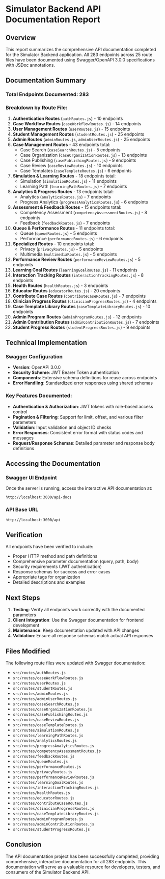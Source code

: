 # Simulator Backend API Documentation Report

## Overview

This report summarizes the comprehensive API documentation completed for the Simulator Backend application. All 283 endpoints across 25 route files have been documented using Swagger/OpenAPI 3.0.0 specifications with JSDoc annotations.

## Documentation Summary

### Total Endpoints Documented: 283

### Breakdown by Route File:

1. **Authentication Routes** (`authRoutes.js`) - 10 endpoints
2. **Case Workflow Routes** (`caseWorkflowRoutes.js`) - 14 endpoints  
3. **User Management Routes** (`userRoutes.js`) - 15 endpoints
4. **Student Management Routes** (`studentRoutes.js`) - 25 endpoints
5. **Admin Routes** (`adminRoutes.js`, `adminUserRoutes.js`) - 25 endpoints
6. **Case Management Routes** - 43 endpoints total:
   - Case Search (`caseSearchRoutes.js`) - 5 endpoints
   - Case Organization (`caseOrganizationRoutes.js`) - 13 endpoints
   - Case Publishing (`casePublishingRoutes.js`) - 9 endpoints
   - Case Review (`caseReviewRoutes.js`) - 10 endpoints
   - Case Templates (`caseTemplateRoutes.js`) - 6 endpoints
7. **Simulation & Learning Routes** - 18 endpoints total:
   - Simulation (`simulationRoutes.js`) - 11 endpoints
   - Learning Path (`learningPathRoutes.js`) - 7 endpoints
8. **Analytics & Progress Routes** - 13 endpoints total:
   - Analytics (`analyticsRoutes.js`) - 7 endpoints
   - Progress Analytics (`progressAnalyticsRoutes.js`) - 6 endpoints
9. **Assessment & Feedback Routes** - 15 endpoints total:
   - Competency Assessment (`competencyAssessmentRoutes.js`) - 8 endpoints
   - Feedback (`feedbackRoutes.js`) - 7 endpoints
10. **Queue & Performance Routes** - 11 endpoints total:
    - Queue (`queueRoutes.js`) - 5 endpoints
    - Performance (`performanceRoutes.js`) - 6 endpoints
11. **Specialized Routes** - 10 endpoints total:
    - Privacy (`privacyRoutes.js`) - 5 endpoints
    - Multimedia (`multimediaRoutes.js`) - 5 endpoints
12. **Performance Review Routes** (`performanceReviewRoutes.js`) - 5 endpoints
13. **Learning Goal Routes** (`learningGoalRoutes.js`) - 11 endpoints
14. **Interaction Tracking Routes** (`interactionTrackingRoutes.js`) - 8 endpoints
15. **Health Routes** (`healthRoutes.js`) - 3 endpoints
16. **Educator Routes** (`educatorRoutes.js`) - 20 endpoints
17. **Contribute Case Routes** (`contributeCaseRoutes.js`) - 7 endpoints
18. **Clinician Progress Routes** (`clinicianProgressRoutes.js`) - 4 endpoints
19. **Case Template Library Routes** (`caseTemplateLibraryRoutes.js`) - 10 endpoints
20. **Admin Program Routes** (`adminProgramRoutes.js`) - 12 endpoints
21. **Admin Contribution Routes** (`adminContributionRoutes.js`) - 7 endpoints
22. **Student Progress Routes** (`studentProgressRoutes.js`) - 9 endpoints

## Technical Implementation

### Swagger Configuration
- **Version**: OpenAPI 3.0.0
- **Security Scheme**: JWT Bearer Token authentication
- **Components**: Extensive schema definitions for reuse across endpoints
- **Error Handling**: Standardized error responses using shared schemas

### Key Features Documented:
- **Authentication & Authorization**: JWT tokens with role-based access control
- **Pagination & Filtering**: Support for limit, offset, and various filter parameters
- **Validation**: Input validation and object ID checks
- **Error Responses**: Consistent error format with status codes and messages
- **Request/Response Schemas**: Detailed parameter and response body definitions

## Accessing the Documentation

### Swagger UI Endpoint
Once the server is running, access the interactive API documentation at:
```
http://localhost:3000/api-docs
```

### API Base URL
```
http://localhost:3000/api
```

## Verification

All endpoints have been verified to include:
- Proper HTTP method and path definitions
- Comprehensive parameter documentation (query, path, body)
- Security requirements (JWT authentication)
- Response schemas for success and error cases
- Appropriate tags for organization
- Detailed descriptions and examples

## Next Steps

1. **Testing**: Verify all endpoints work correctly with the documented parameters
2. **Client Integration**: Use the Swagger documentation for frontend development
3. **Maintenance**: Keep documentation updated with API changes
4. **Validation**: Ensure all response schemas match actual API responses

## Files Modified

The following route files were updated with Swagger documentation:
- `src/routes/authRoutes.js`
- `src/routes/caseWorkflowRoutes.js`
- `src/routes/userRoutes.js`
- `src/routes/studentRoutes.js`
- `src/routes/adminRoutes.js`
- `src/routes/adminUserRoutes.js`
- `src/routes/caseSearchRoutes.js`
- `src/routes/caseOrganizationRoutes.js`
- `src/routes/casePublishingRoutes.js`
- `src/routes/caseReviewRoutes.js`
- `src/routes/caseTemplateRoutes.js`
- `src/routes/simulationRoutes.js`
- `src/routes/learningPathRoutes.js`
- `src/routes/analyticsRoutes.js`
- `src/routes/progressAnalyticsRoutes.js`
- `src/routes/competencyAssessmentRoutes.js`
- `src/routes/feedbackRoutes.js`
- `src/routes/queueRoutes.js`
- `src/routes/performanceRoutes.js`
- `src/routes/privacyRoutes.js`
- `src/routes/performanceReviewRoutes.js`
- `src/routes/learningGoalRoutes.js`
- `src/routes/interactionTrackingRoutes.js`
- `src/routes/healthRoutes.js`
- `src/routes/educatorRoutes.js`
- `src/routes/contributeCaseRoutes.js`
- `src/routes/clinicianProgressRoutes.js`
- `src/routes/caseTemplateLibraryRoutes.js`
- `src/routes/adminProgramRoutes.js`
- `src/routes/adminContributionRoutes.js`
- `src/routes/studentProgressRoutes.js`

## Conclusion

The API documentation project has been successfully completed, providing comprehensive, interactive documentation for all 283 endpoints. This documentation will serve as a valuable resource for developers, testers, and consumers of the Simulator Backend API.
